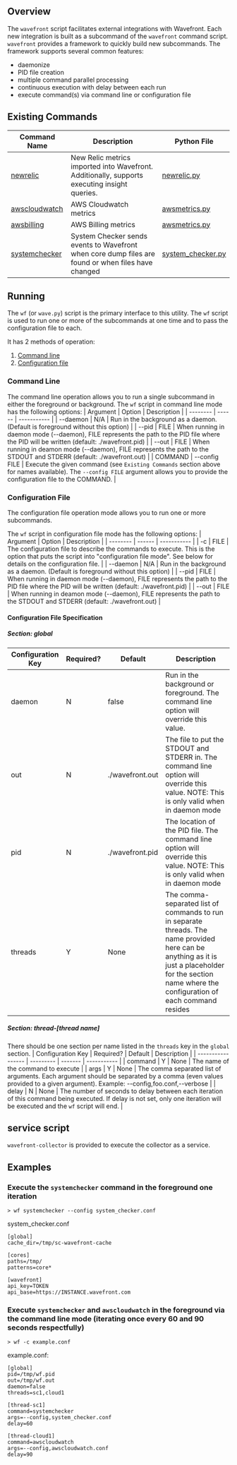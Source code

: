 ## Overview
The `wavefront` script facilitates external integrations with Wavefront.  Each new integration is built as a subcommand of the `wavefront` command script.  `wavefront` provides a framework to quickly build new subcommands.  The framework supports several common features:

* daemonize
* PID file creation
* multiple command parallel processing
* continuous execution with delay between each run
* execute command(s) via command line or configuration file

## Existing Commands
| Command Name | Description | Python File |
| ------------ | ----------- | ----------- |
| [newrelic](docs/README.newrelic.md) | New Relic metrics imported into Wavefront.  Additionally, supports executing insight queries. | [newrelic.py](wavefront/newrelic.py) |
| [awscloudwatch](docs/README.awsmetrics.md) | AWS Cloudwatch metrics | [awsmetrics.py](wavefront/awsmetrics.py) |
| [awsbilling](docs/README.awsbilling.md) | AWS Billing metrics | [awsmetrics.py](wavefront/awsmetrics.py) |
| [systemchecker](docs/README.system_checker.md) | System Checker sends events to Wavefront when core dump files are found or when files have changed | [system_checker.py](wavefront/system_checker.py) |


## Running
The `wf` (or `wave.py`) script is the primary interface to this utility.  The `wf` script is used to run one or more of the subcommands at one time and to pass the configuration file to each.

It has 2 methods of operation:
1. [Command line](#cmdline)
2. [Configuration file](#configfile)

### <a name="cmdline">Command Line</a>
The command line operation allows you to run a single subcommand in either the foreground or background.
The `wf` script in command line mode has the following options:
| Argument | Option | Description |
| -------- | ------ | ----------- |
| --daemon | N/A    | Run in the background as a daemon. (Default is foreground without this option) |
| --pid    | FILE   | When running in daemon mode (--daemon), FILE represents the path to the PID file where the PID will be written (default: ./wavefront.pid) |
| --out    | FILE   | When running in deamon mode (--daemon), FILE represents the path to the STDOUT and STDERR (default: ./wavefront.out) |
| COMMAND | --config FILE | Execute the given command (see `Existing Commands` section above for names available).  The `--config FILE` argument allows you to provide the configuration file to the COMMAND. |


### <a name="configfile">Configuration File</a>
The configuration file operation mode allows you to run one or more subcommands.

The `wf` script in configuration file mode has the following options:
| Argument | Option | Description |
| -------- | ------ | ----------- |
| -c | FILE | The configuration file to describe the commands to execute.  This is the option that puts the script into "configuration file mode". See below for details on the configuration file. |
| --daemon | N/A    | Run in the background as a daemon. (Default is foreground without this option) |
| --pid    | FILE   | When running in daemon mode (--daemon), FILE represents the path to the PID file where the PID will be written (default: ./wavefront.pid) |
| --out    | FILE   | When running in deamon mode (--daemon), FILE represents the path to the STDOUT and STDERR (default: ./wavefront.out) |

#### Configuration File Specification
##### Section: global
| Configuration Key | Required? | Default | Description |
| ----------------- | --------- | ------- | ----------- |
| daemon | N | false | Run in the background or foreground.  The command line option will override this value. |
| out | N | ./wavefront.out | The file to put the STDOUT and STDERR in.  The command line option will override this value.  NOTE: This is only valid when in daemon mode |
| pid | N | ./wavefront.pid | The location of the PID file.  The command line option will override this value.  NOTE: This is only valid when in daemon mode |
| threads | Y | None | The comma-separated list of commands to run in separate threads.  The name provided here can be anything as it is just a placeholder for the section name where the configuration of each command resides |

##### Section: thread-[thread name]
There should be one section per name listed in the `threads` key in the `global` section.
| Configuration Key | Required? | Default | Description |
| ----------------- | --------- | ------- | ----------- |
| command | Y | None | The name of the command to execute |
| args | Y | None | The comma separated list of arguments.  Each argument should be separated by a comma (even values provided to a given argument).  Example: --config,foo.conf,--verbose |
| delay | N | None | The number of seconds to delay between each iteration of this command being executed.  If delay is not set, only one iteration will be executed and the `wf` script will end. |

## service script
`wavefront-collector` is provided to execute the collector as a service.

## Examples
### Execute the `systemchecker` command in the foreground one iteration
```
> wf systemchecker --config system_checker.conf
```

system_checker.conf
```
[global]
cache_dir=/tmp/sc-wavefront-cache

[cores]
paths=/tmp/
patterns=core*

[wavefront]
api_key=TOKEN
api_base=https://INSTANCE.wavefront.com
```

### Execute `systemchecker` and `awscloudwatch` in the foreground via the command line mode (iterating once every 60 and 90 seconds respectfully)
```
> wf -c example.conf
```

example.conf:
```
[global]
pid=/tmp/wf.pid
out=/tmp/wf.out
daemon=false
threads=sc1,cloud1

[thread-sc1]
command=systemchecker
args=--config,system_checker.conf
delay=60

[thread-cloud1]
command=awscloudwatch
args=--config,awscloudwatch.conf
delay=90
```


